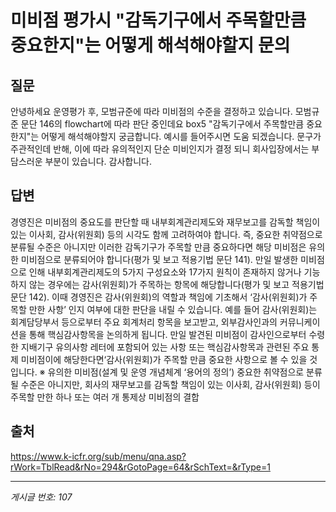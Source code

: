 # 미비점 평가시 "감독기구에서 주목할만큼 중요한지"는 어떻게 해석해야할지 문의

## 질문
안녕하세요
운영평가 후, 모범규준에 따라 미비점의 수준을 결정하고 있습니다.
모범규준 문단 146의 flowchart에 따라 판단 중인데요
box5 "감독기구에서 주목할만큼 중요한지"는 어떻게 해석해야할지 궁금합니다.
예시를 들어주시면 도움 되겠습니다.
문구가 주관적인데 반해, 이에 따라 유의적인지 단순 미비인지가 결정 되니 회사입장에서는 부담스러운 부분이 있습니다.
감사합니다.

## 답변
경영진은 미비점의 중요도를 판단할 때 내부회계관리제도와 재무보고를 감독할 책임이 있는 이사회, 감사(위원회) 등의 시각도 함께 고려하여야 합니다. 즉, 중요한 취약점으로 분류될 수준은 아니지만 이러한 감독기구가 주목할 만큼 중요하다면 해당 미비점은 유의한 미비점으로 분류되어야 합니다(평가 및 보고 적용기법 문단 141).
만일 발생한 미비점으로 인해 내부회계관리제도의 5가지 구성요소와 17가지 원칙이 존재하지 않거나 기능하지 않는 경우에는 감사(위원회)가 주목하는 항목에 해당합니다(평가 및 보고 적용기법 문단 142).
이때 경영진은 감사(위원회)의 역할과 책임에 기초해서 ‘감사(위원회)가 주목할 만한 사항’ 인지 여부에 대한 판단을 내릴 수 있습니다. 예를 들어 감사(위원회)는 회계담당부서 등으로부터 주요 회계처리 항목을 보고받고, 외부감사인과의 커뮤니케이션을 통해 핵심감사항목을 논의하게 됩니다. 만일 발견된 미비점이 감사인으로부터 수령한 지배기구 유의사항 레터에 포함되어 있는 사항 또는 핵심감사항목과 관련된 주요 통제 미비점이에 해당한다면‘감사(위원회)가 주목할 만큼 중요한 사항으로 볼 수 있을 것 입니다.
※ 유의한 미비점(설계 및 운영 개념체계 ‘용어의 정의’)
중요한 취약점으로 분류될 수준은 아니지만, 회사의 재무보고를 감독할 책임이 있는 이사회, 감사(위원회) 등이 주목할 만한 하나 또는 여러 개 통제상 미비점의 결합

## 출처
https://www.k-icfr.org/sub/menu/qna.asp?rWork=TblRead&rNo=294&rGotoPage=64&rSchText=&rType=1

---
*게시글 번호: 107*
